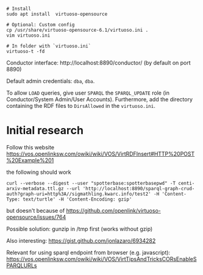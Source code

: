 
```shell
# Install
sudo apt install  virtuoso-opensource

# Optional: Custom config
cp /usr/share/virtuoso-opensource-6.1/virtuoso.ini .
vim virtuoso.ini

# In folder with `virtuoso.ini`
virtuoso-t -fd
```

Conductor interface: http://localhost:8890/conductor/
(by default on port 8890)

Default admin credentials: `dba`, `dba`.

To allow `LOAD` queries, give user `SPARQL` the `SPARQL_UPDATE` role (in Conductor/System Admin/User Accounts).
Furthermore, add the directory containing the RDF files to `DirsAllowed` in the `virtuoso.ini`.


# Initial research
Follow this website https://vos.openlinksw.com/owiki/wiki/VOS/VirtRDFInsert#HTTP%20POST%20Example%201

the following should work
```shell
curl --verbose --digest --user "spotterbase:spotterbasepwd" -T centi-arxiv-metadata.ttl.gz --url 'http://localhost:8890/sparql-graph-crud-auth?graph-uri=http%3A//sigmathling.kwarc.info/test2' -H 'Content-Type: text/turtle' -H 'Content-Encoding: gzip'
```
but doesn't because of https://github.com/openlink/virtuoso-opensource/issues/764

Possible solution: gunzip in /tmp first (works without gzip)


Also interesting: https://gist.github.com/jonlazaro/6934282


Relevant for using sparql endpoint from browser (e.g. javascript):
https://vos.openlinksw.com/owiki/wiki/VOS/VirtTipsAndTricksCORsEnableSPARQLURLs
